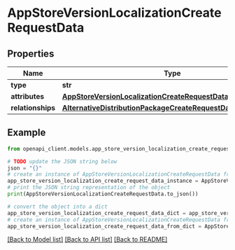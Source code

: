 # AppStoreVersionLocalizationCreateRequestData


## Properties

Name | Type | Description | Notes
------------ | ------------- | ------------- | -------------
**type** | **str** |  | 
**attributes** | [**AppStoreVersionLocalizationCreateRequestDataAttributes**](AppStoreVersionLocalizationCreateRequestDataAttributes.md) |  | 
**relationships** | [**AlternativeDistributionPackageCreateRequestDataRelationships**](AlternativeDistributionPackageCreateRequestDataRelationships.md) |  | 

## Example

```python
from openapi_client.models.app_store_version_localization_create_request_data import AppStoreVersionLocalizationCreateRequestData

# TODO update the JSON string below
json = "{}"
# create an instance of AppStoreVersionLocalizationCreateRequestData from a JSON string
app_store_version_localization_create_request_data_instance = AppStoreVersionLocalizationCreateRequestData.from_json(json)
# print the JSON string representation of the object
print(AppStoreVersionLocalizationCreateRequestData.to_json())

# convert the object into a dict
app_store_version_localization_create_request_data_dict = app_store_version_localization_create_request_data_instance.to_dict()
# create an instance of AppStoreVersionLocalizationCreateRequestData from a dict
app_store_version_localization_create_request_data_from_dict = AppStoreVersionLocalizationCreateRequestData.from_dict(app_store_version_localization_create_request_data_dict)
```
[[Back to Model list]](../README.md#documentation-for-models) [[Back to API list]](../README.md#documentation-for-api-endpoints) [[Back to README]](../README.md)



